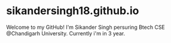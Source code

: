 # sikandersingh18.github.io

Welcome to my GitHub! I'm Sikander Singh persuring Btech CSE @Chandigarh University. Currently i'm in 3 year.
